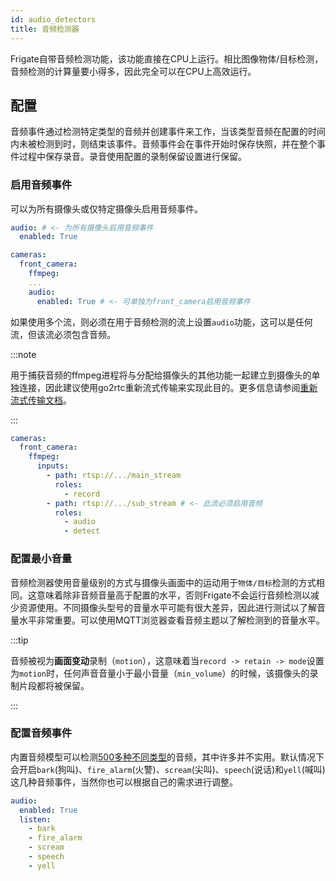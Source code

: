 ```yaml
---
id: audio_detectors
title: 音频检测器
---
```



Frigate自带音频检测功能，该功能直接在CPU上运行。相比图像物体/目标检测，音频检测的计算量要小得多，因此完全可以在CPU上高效运行。

## 配置

音频事件通过检测特定类型的音频并创建事件来工作，当该类型音频在配置的时间内未被检测到时，则结束该事件。音频事件会在事件开始时保存快照，并在整个事件过程中保存录音。录音使用配置的录制保留设置进行保留。

### 启用音频事件

可以为所有摄像头或仅特定摄像头启用音频事件。

```yaml
audio: # <- 为所有摄像头启用音频事件
  enabled: True

cameras:
  front_camera:
    ffmpeg:
    ...
    audio:
      enabled: True # <- 可单独为front_camera启用音频事件
```

如果使用多个流，则必须在用于音频检测的流上设置`audio`功能，这可以是任何流，但该流必须包含音频。

:::note

用于捕获音频的ffmpeg进程将与分配给摄像头的其他功能一起建立到摄像头的单独连接，因此建议使用go2rtc重新流式传输来实现此目的。更多信息请参阅[重新流式传输文档](/configuration/restream.md)。

:::

```yaml
cameras:
  front_camera:
    ffmpeg:
      inputs:
        - path: rtsp://.../main_stream
          roles:
            - record
        - path: rtsp://.../sub_stream # <- 此流必须启用音频
          roles:
            - audio
            - detect
```

### 配置最小音量

音频检测器使用音量级别的方式与摄像头画面中的运动用于`物体/目标`检测的方式相同。这意味着除非音频音量高于配置的水平，否则Frigate不会运行音频检测以减少资源使用。不同摄像头型号的音量水平可能有很大差异，因此进行测试以了解音量水平非常重要。可以使用MQTT浏览器查看音频主题以了解检测到的音量水平。

:::tip

音频被视为**画面变动**录制（`motion`），这意味着当`record -> retain -> mode`设置为`motion`时，任何声音音量小于最小音量（`min_volume`）的时候，该摄像头的录制片段都将被保留。

:::

### 配置音频事件

内置音频模型可以检测[500多种不同类型](https://github.com/blakeblackshear/frigate/blob/dev/audio-labelmap.txt)的音频，其中许多并不实用。默认情况下会开启`bark`(狗叫)、`fire_alarm`(火警)、`scream`(尖叫)、`speech`(说话)和`yell`(喊叫)这几种音频事件，当然你也可以根据自己的需求进行调整。

```yaml
audio:
  enabled: True
  listen:
    - bark
    - fire_alarm
    - scream
    - speech
    - yell
```
